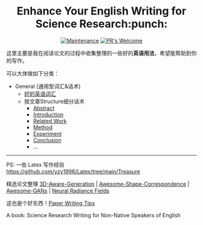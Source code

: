 <h1 align="center">Enhance Your English Writing for Science Research:punch:</h1>
<div align="center">

[![Maintenance](https://img.shields.io/badge/Maintained%3F-yes-green.svg)](https://GitHub.com/Naereen/StrapDown.js/graphs/commit-activity)
[![PR's Welcome](https://img.shields.io/badge/PRs-welcome-brightgreen.svg?style=flat)](http://makeapullrequest.com) 
</div>

这里主要是我在阅读论文的过程中收集整理的一些好的**英语用法**，希望能帮助到你的写作。



可以大体做如下分类：

- General (通用型词汇&话术)
  - [好的英语词汇](./0-好的英语词汇.md)
  - 按文章Structure细分话术
    - [Abstract](./1-Abstract.md)
    - [Introduction](./2-Introduction.md)
    - [Related Work](./3-Related-Work.md)
    - [Method](./4-Method.md)
    - [Experiment](./5-Experiment.md)
    - [Conclusion](./6-Conclusion.md)
    - ...


---

PS: 一些 Latex 写作经验 https://github.com/yzy1996/Latex/tree/main/Treasure

精选论文整理 [3D-Aware-Generation](https://github.com/yzy1996/Awesome-Learn-3D-From-2D/tree/main/3D-Aware-Generation) | [Awesome-Shape-Correspondence](https://github.com/yzy1996/Awesome-Shape-Correspondence) | [Awesome-GANs](https://github.com/yzy1996/Awesome-GANs) | [Neural Radiance Fields](https://github.com/yzy1996/Awesome-Learn-3D-From-2D/tree/main/3D%20Representation%20and%20Reconstruction/2-Implicit%20Neural%20Representation%20(INR)/Neural%20Radiance%20Fields%20(NeRF))

这也是个好东西！[Paper Writing Tips](https://github.com/MLNLP-World/Paper-Writing-Tips)

A book: Science Research Writing for Non-Native Speakers of English
